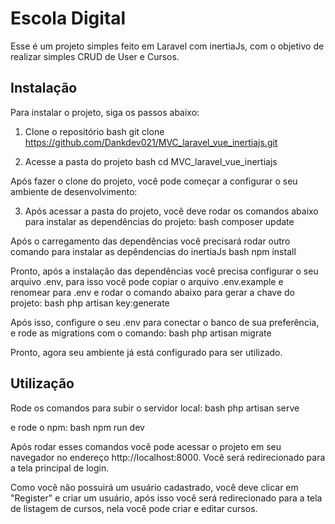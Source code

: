 # Escola Digital
Esse é um projeto simples feito em Laravel com inertiaJs, 
com o objetivo de realizar simples CRUD de User e Cursos.


## Instalação
Para instalar o projeto, siga os passos abaixo:

1. Clone o repositório
bash
git clone https://github.com/Dankdev021/MVC_laravel_vue_inertiajs.git

2. Acesse a pasta do projeto
bash
cd MVC_laravel_vue_inertiajs

Após fazer o clone do projeto, você pode começar a configurar o seu ambiente de desenvolvimento:

3. Após acessar a pasta do projeto, você deve rodar os comandos abaixo para instalar as dependências do projeto:
bash
composer update

Após o carregamento das dependências você precisará rodar outro comando para instalar as depêndencias do inertiaJs
bash
npm install

Pronto, após a instalação das dependências você precisa configurar o seu arquivo .env, para isso você pode copiar o arquivo .env.example e renomear para .env 
e rodar o comando abaixo para gerar a chave do projeto:
bash
php artisan key:generate

Após isso, configure o seu .env para conectar o banco de sua preferência, e rode as migrations com o comando:
bash
php artisan migrate


Pronto, agora seu ambiente já está configurado para ser utilizado.


## Utilização

Rode os comandos para subir o servidor local:
bash
php artisan serve

e rode o npm:
bash
npm run dev

Após rodar esses comandos você pode acessar 
o projeto em seu navegador no endereço http://localhost:8000. Você será redirecionado para a tela principal de login.


Como você não possuirá um usuário cadastrado, você deve clicar em "Register" e criar um usuário, 
após isso você será redirecionado para a tela de listagem de cursos, nela você pode criar e editar cursos.